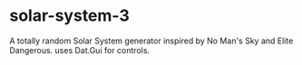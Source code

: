 # solar-system-3

A totally random Solar System generator inspired by No Man's Sky and Elite Dangerous.
uses Dat.Gui for controls.
